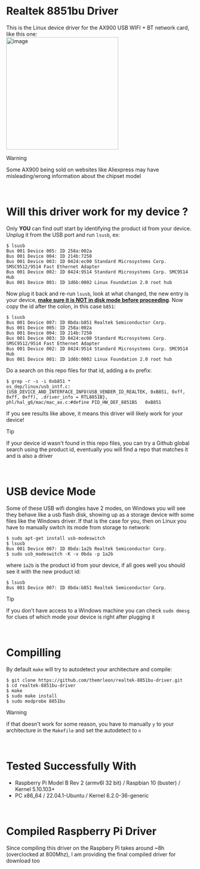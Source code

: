 # Realtek 8851bu Driver
This is the Linux device driver for the AX900 USB WIFI + BT network card, like this one:  
<img width="300" height="300" alt="image" src="https://github.com/user-attachments/assets/ff61c722-0286-436b-8e51-c91415ed9ee6" />  

> [!WARNING] 
> Some AX900 being sold on websites like Aliexpress may have misleading/wrong information about the chipset model  

<br/>

# Will this driver work for my device ?
Only **YOU** can find out! start by identifying the product id from your device. Unplug it from the USB port and run `lsusb`, ex:
```
$ lsusb 
Bus 001 Device 005: ID 258a:002a  
Bus 001 Device 004: ID 214b:7250  
Bus 001 Device 003: ID 0424:ec00 Standard Microsystems Corp. SMSC9512/9514 Fast Ethernet Adapter
Bus 001 Device 002: ID 0424:9514 Standard Microsystems Corp. SMC9514 Hub
Bus 001 Device 001: ID 1d6b:0002 Linux Foundation 2.0 root hub
```

Now plug it back and re-run `lsusb`, look at what changed, the new entry is your device, [**make sure it is NOT in disk mode before proceeding**](#usb-device-mode). Now copy the id after the colon, in this case `b851`:
```
$ lsusb 
Bus 001 Device 007: ID 0bda:b851 Realtek Semiconductor Corp.
Bus 001 Device 005: ID 258a:002a  
Bus 001 Device 004: ID 214b:7250  
Bus 001 Device 003: ID 0424:ec00 Standard Microsystems Corp. SMSC9512/9514 Fast Ethernet Adapter
Bus 001 Device 002: ID 0424:9514 Standard Microsystems Corp. SMC9514 Hub
Bus 001 Device 001: ID 1d6b:0002 Linux Foundation 2.0 root hub
```

Do a search on this repo files for that id, adding a `0x` prefix:
```
$ grep -r -s -i 0xb851 *
os_dep/linux/usb_intf.c:	{USB_DEVICE_AND_INTERFACE_INFO(USB_VENDER_ID_REALTEK, 0xB851, 0xff, 0xff, 0xff), .driver_info = RTL8851B},
phl/hal_g6/mac/mac_ax.c:#define PID_HW_DEF_8851BS	0xB851
```
If you see results like above, it means this driver will likely work for your device!

> [!TIP] 
> If your device id wasn't found in this repo files, you can try a Github global search using the product id, eventually you will find a repo that matches it and is also a driver  

<br/>

# USB device Mode
Some of these USB wifi dongles have 2 modes, on Windows you will see they behave like a usb flash disk, showing up as a storage device with some files like the Windows driver. If that is the case for you, then on Linux you have to manually switch its mode from storage to network:
```
$ sudo apt-get install usb-modeswitch
$ lsusb 
Bus 001 Device 007: ID 0bda:1a2b Realtek Semiconductor Corp.
$ sudo usb_modeswitch -K -v 0bda -p 1a2b
```
where `1a2b` is the product id from your device, if all goes well you should see it with the new product id:
```
$ lsusb 
Bus 001 Device 007: ID 0bda:b851 Realtek Semiconductor Corp.
```
> [!TIP] 
> If you don't have access to a Windows machine you can check `sudo dmesg` for clues of which mode your device is right after plugging it

<br/>

# Compilling
By default `make` will try to autodetect your architecture and compile:
```
$ git clone https://github.com/themrleon/realtek-8851bu-driver.git
$ cd realtek-8851bu-driver
$ make
$ sudo make install
$ sudo modprobe 8851bu
```
> [!WARNING] 
> if that doesn't work for some reason, you have to manually `y` to your architecture in the `Makefile` and set the autodetect to `n`

<br/>

# Tested Successfully With
* Raspberry Pi Model B Rev 2 (armv6l 32 bit) / Raspbian 10 (buster) / Kernel 5.10.103+  
* PC x86_64 / 22.04.1-Ubuntu / Kernel 6.2.0-36-generic

<br/>

# Compiled Raspberry Pi Driver
Since compiling this driver on the Raspbery Pi takes around ~8h (overclocked at 800Mhz), I am providing the final compiled driver for download too
